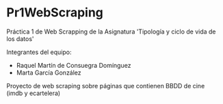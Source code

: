 # Pr1WebScraping

Práctica 1 de Web Scrapping de la Asignatura 'Tipología y ciclo de vida de los datos'

Integrantes del equipo:
- Raquel Martín de Consuegra Domínguez
- Marta García González

Proyecto de web scraping sobre páginas que contienen BBDD de cine (imdb y ecartelera)
